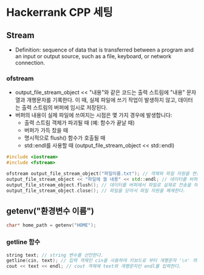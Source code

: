# Hackerrank CPP 세팅

## Stream
- Definition: sequence of data that is transferred between a program and an input or output source, such as a file, keyboard, or network connection.

### ofstream
- output_file_stream_object << "내용"와 같은 코드는 출력 스트림에 "내용" 문자열과 개행문자를 기록한다. 이 때, 실제 파일에 쓰기 작업이 발생하지 않고, 데이터는 출력 스트림의 버퍼에 임시로 저장된다.
- 버퍼의 내용이 실제 파일에 쓰여지는 시점은 몇 가지 경우에 발생합니다:
  - 출력 스트림 객체가 파괴될 때 (예: 함수가 끝날 때)
  - 버퍼가 가득 찼을 때
  - 명시적으로 flush() 함수가 호출될 때
  - std::endl를 사용할 때 (output_file_stream_object << std::endl)

```cpp
#include <iostream>
#include <fstream>

ofstream output_file_stream_object("파일이름.txt"); // 객체와 파일 자원을 연결한다.
output_file_stream_object << "파일에 쓸 내용" << std::endl; // 데이터를 버퍼에 기록 한다.
output_file_stream_object.flush(); // 데이터를 버퍼에서 파일로 실제로 전송을 하고 기록한다.
output_file_stream_object.close(); // 파일을 닫아서 파일 자원을 해제한다.
```

## getenv("환경변수 이름")
```cpp
char* home_path = getenv("HOME");
```

### getline 함수
```cpp
string text; // string 변수를 선언한다.
getline(cin, text); // 입력 객체인 cin을 사용하여 키보드로 부터 개행문자 '\n' 까지를 읽어서 text에 할당한다.
cout << text << endl; // cout 객체에 text와 개행문자인 endl를 입력한다.
```

